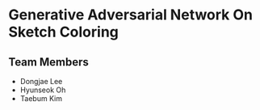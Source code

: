 # Generative Adversarial Network On Sketch Coloring

## Team Members
- Dongjae Lee
- Hyunseok Oh
- Taebum Kim
